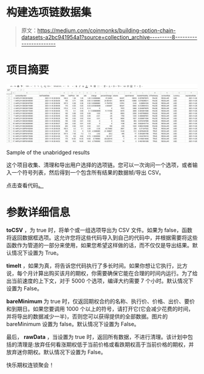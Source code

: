 # 构建选项链数据集

> 原文：<https://medium.com/coinmonks/building-option-chain-datasets-a2bc941954a1?source=collection_archive---------8----------------------->

# 项目摘要

![](img/762db93814cd6a67e16cfdeac0868e03.png)

Sample of the unabridged results

这个项目收集、清理和导出用户选择的选项链。您可以一次询问一个选项，或者输入一个符号列表，然后得到一个包含所有结果的数据帧/导出 CSV。

点击查看代码[。](https://github.com/pkalkunte18/options-dataset-builder)

# 参数详细信息

**toCSV** ，为 true 时，将单个或一组选项导出为 CSV 文件。如果为 false，函数将返回数据框选项。这允许您将这些代码导入到自己的代码中，并根据需要将这些函数作为管道的一部分来使用，如果您希望这样做的话，而不仅仅是导出结果。默认情况下设置为 True。

**timeIt** ，如果为真，将告诉您代码执行了多长时间。如果你想让它执行，比方说，每个月计算出购买该月的期权，你需要确保它能在合理的时间内运行。为了给出当前速度的上下文，对于 5000 个选项，编译大约需要 7 个小时。默认情况下设置为 False。

**bareMinimum** 为 true 时，仅返回期权合约的名称、执行价、价格、出价、要价和到期日。如果您要调用 1000 个以上的符号，请打开它(它会减少花费的时间，并将导出的数据减少一半)，否则您可以获得提供的全部数据。图片的 bareMinimum 设置为 false。默认情况下设置为 False。

最后， **rawData** ，当设置为 true 时，返回所有数据，不进行清理。该计划中包括的清理是:放弃任何看涨期权低于当前价格或看跌期权高于当前价格的期权，并放弃迷你期权。默认情况下设置为 False。

快乐期权连锁聚会！